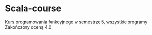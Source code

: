 # Scala-course
Kurs programowania funkcyjnego w semestrze 5, wszystkie programy
Zakończony oceną 4.0
